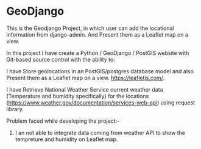# GeoDjango
 This is the Geodjango Project, in which user can add the locational information from django-admin. And Present them as a Leaflet map on a view.

 In this project I have create a Python / GeoDjango / PostGIS website with Git-based source control with the ability to: 

 I have Store geolocations in an PostGIS/postgres database model and also Present them as a Leaflet map on a view. https://leafletjs.com/. 

 I have Retrieve National Weather Service current weather data (Temperature and humidity specifically) for the locations (https://www.weather.gov/documentation/services-web-api) using request library.
 
 Problem faced while developing the project:-
 1. I an not able to integrate data coming from weather API to show the tempreture and humidity on Leaflet map.

